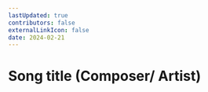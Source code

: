```yaml
---
lastUpdated: true
contributors: false
externalLinkIcon: false
date: 2024-02-21
---
```

# Song title (Composer/ Artist)
